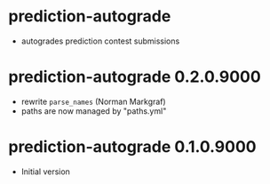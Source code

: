 # prediction-autograde

* autogrades prediction contest submissions 


# prediction-autograde 0.2.0.9000

- rewrite `parse_names` (Norman Markgraf)
- paths are now managed by "paths.yml"


# prediction-autograde 0.1.0.9000

- Initial version